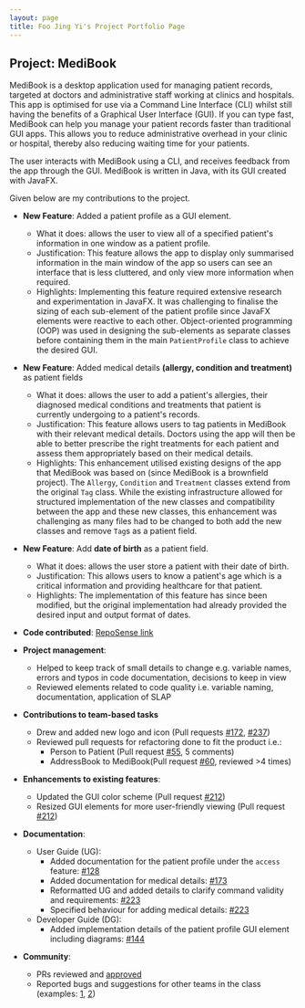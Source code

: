```yaml
---
layout: page
title: Foo Jing Yi's Project Portfolio Page
---
```


## Project: MediBook

MediBook is a desktop application used for managing patient records, targeted at doctors and administrative staff working at clinics and hospitals.
This app is optimised for use via a Command Line Interface (CLI) whilst still having the benefits of a Graphical User Interface (GUI). 
If you can type fast, MediBook can help you manage your patient records faster than traditional GUI apps. 
This allows you to reduce administrative overhead in your clinic or hospital, thereby also reducing waiting time for your patients.

The user interacts with MediBook using a CLI, and receives feedback from the app through the GUI. MediBook is written in Java, with its GUI created with JavaFX.

Given below are my contributions to the project.

* **New Feature**: Added a patient profile as a GUI element.
  * What it does: allows the user to view all of a specified patient's information in one window as a patient profile. 
  * Justification: This feature allows the app to display only summarised information in the main window of the app so users can see an interface that is less cluttered, and only view more information when required.
  * Highlights: Implementing this feature required extensive research and experimentation in JavaFX. 
  It was challenging to finalise the sizing of each sub-element of the patient profile since JavaFX elements were reactive to each other.
  Object-oriented programming (OOP) was used in designing the sub-elements as separate classes before containing them in the main `PatientProfile` class to achieve the desired GUI.

* **New Feature**: Added medical details **(allergy, condition and treatment)** as patient fields
  * What it does: allows the user to add a patient's allergies, their diagnosed medical conditions and treatments that patient 
  is currently undergoing to a patient's records.
  * Justification: This feature allows users to tag patients in MediBook with their relevant medical details. Doctors using the app will then be able to
  better prescribe the right treatments for each patient and assess them appropriately based on their medical details.
  * Highlights: This enhancement utilised existing designs of the app that MediBook was based on (since MediBook is a brownfield project). The `Allergy`, `Condition` and `Treatment` classes
  extend from the original `Tag` class. While the existing infrastructure allowed for structured implementation of the new classes and compatibility between the app and these new classes,
  this enhancement was challenging as many files had to be changed to both add the new classes and remove `Tag`s as a patient field.
  
* **New Feature**: Add **date of birth** as a patient field.
  * What it does: allows the user store a patient with their date of birth.
  * Justification: This allows users to know a patient's age which is a critical information and providing healthcare for that patient.
  * Highlights: The implementation of this feature has since been modified, but the original implementation had already provided the desired 
  input and output format of dates.


* **Code contributed**: [RepoSense link](https://nus-cs2103-ay2021s1.github.io/tp-dashboard/#breakdown=true&search=foojingyi)

* **Project management**:
  * Helped to keep track of small details to change e.g. variable names, errors and typos in code documentation, decisions to keep in view
  * Reviewed elements related to code quality i.e. variable naming, documentation, application of SLAP

* **Contributions to team-based tasks**
  * Drew and added new logo and icon (Pull requests [\#172](https://github.com/AY2021S1-CS2103T-F13-3/tp/pull/172), [\#237](https://github.com/AY2021S1-CS2103T-F13-3/tp/pull/237))
  * Reviewed pull requests for refactoring done to fit the product i.e.:
      * Person to Patient (Pull request [\#55](https://github.com/AY2021S1-CS2103T-F13-3/tp/pull/55), 5 comments)
      * AddressBook to MediBook(Pull request [\#60](https://github.com/AY2021S1-CS2103T-F13-3/tp/pull/60), reviewed >4 times)

* **Enhancements to existing features**:
  * Updated the GUI color scheme (Pull request [\#212](https://github.com/AY2021S1-CS2103T-F13-3/tp/pull/212))
  * Resized GUI elements for more user-friendly viewing (Pull request [\#212](https://github.com/AY2021S1-CS2103T-F13-3/tp/pull/212))

* **Documentation**:
  * User Guide (UG):
    * Added documentation for the patient profile under the `access` feature: [\#128](https://github.com/AY2021S1-CS2103T-F13-3/tp/pull/128)
    * Added documentation for medical details: [\#173](https://github.com/AY2021S1-CS2103T-F13-3/tp/pull/173)
    * Reformatted UG and added details to clarify command validity and requirements: [\#223](https://github.com/AY2021S1-CS2103T-F13-3/tp/pull/223)
    * Specified behaviour for adding medical details: [\#223](https://github.com/AY2021S1-CS2103T-F13-3/tp/pull/223)
  * Developer Guide (DG):
    * Added implementation details of the patient profile GUI element including diagrams: [\#144](https://github.com/AY2021S1-CS2103T-F13-3/tp/pull/144)

* **Community**:
  * PRs reviewed and [approved](https://github.com/AY2021S1-CS2103T-F13-3/tp/pulls?q=is%3Apr+is%3Aclosed+reviewed-by%3Afoojingyi+)
  * Reported bugs and suggestions for other teams in the class (examples: [1](https://github.com/foojingyi/ped/issues/3), [2](https://github.com/foojingyi/ped/issues/4))

